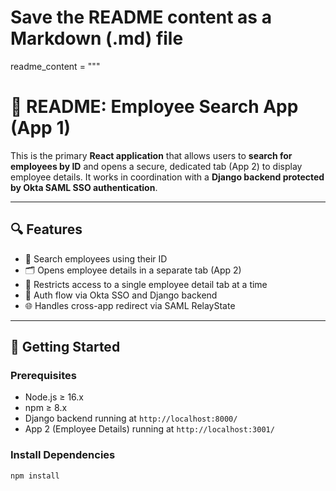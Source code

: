 # Save the README content as a Markdown (.md) file

readme_content = """
# 📘 README: Employee Search App (App 1)

This is the primary **React application** that allows users to **search for employees by ID** and opens a secure, dedicated tab (App 2) to display employee details. It works in coordination with a **Django backend protected by Okta SAML SSO authentication**.

---

## 🔍 Features

- 🔎 Search employees using their ID
- 🗂 Opens employee details in a separate tab (App 2)
- 🚫 Restricts access to a single employee detail tab at a time
- 🔐 Auth flow via Okta SSO and Django backend
- 🌐 Handles cross-app redirect via SAML RelayState

---

## 🏁 Getting Started

### Prerequisites

- Node.js ≥ 16.x
- npm ≥ 8.x
- Django backend running at `http://localhost:8000/`
- App 2 (Employee Details) running at `http://localhost:3001/`

### Install Dependencies

```bash
npm install
